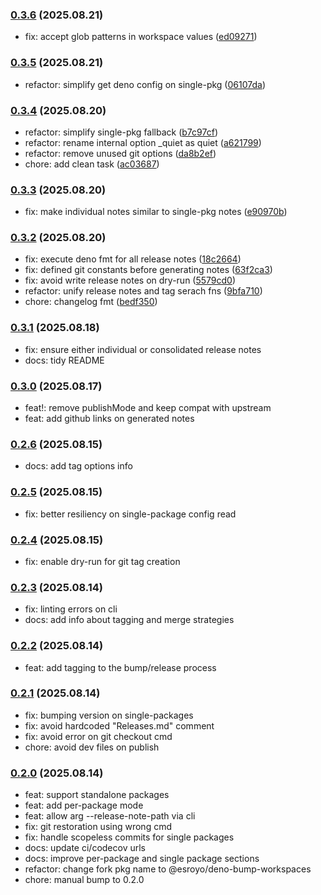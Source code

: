 ### [0.3.6](https://github.com/esroyo/bump-workspaces/compare/v0.3.5...v0.3.6) (2025.08.21)

- fix: accept glob patterns in workspace values
  ([ed09271](https://github.com/esroyo/bump-workspaces/commit/ed092715e11ef74bd64e25d205f5b1d7ba7411e1))

### [0.3.5](https://github.com/esroyo/bump-workspaces/compare/v0.3.4...v0.3.5) (2025.08.21)

- refactor: simplify get deno config on single-pkg
  ([06107da](https://github.com/esroyo/bump-workspaces/commit/06107da4b0a2c14f338fcd87dba66bd6dfd1143c))

### [0.3.4](https://github.com/esroyo/bump-workspaces/compare/v0.3.3...v0.3.4) (2025.08.20)

- refactor: simplify single-pkg fallback
  ([b7c97cf](https://github.com/esroyo/bump-workspaces/commit/b7c97cf280cf719ac38dc7f986bd6281da2ef680))
- refactor: rename internal option _quiet as quiet
  ([a621799](https://github.com/esroyo/bump-workspaces/commit/a621799a90f9391551e7b4a0d7a7ff0cbe0ddfb3))
- refactor: remove unused git options
  ([da8b2ef](https://github.com/esroyo/bump-workspaces/commit/da8b2ef44bfa2c6c111ba969121edced360817ab))
- chore: add clean task
  ([ac03687](https://github.com/esroyo/bump-workspaces/commit/ac036877677db960111227ad9353ba90849e7bbd))

### [0.3.3](https://github.com/esroyo/bump-workspaces/compare/v0.3.2...v0.3.3) (2025.08.20)

- fix: make individual notes similar to single-pkg notes
  ([e90970b](https://github.com/esroyo/bump-workspaces/commit/e90970b0b7fd81b0d9b9c312f95535fb266b1dfe))

### [0.3.2](https://github.com/esroyo/bump-workspaces/compare/v0.3.1...v0.3.2) (2025.08.20)

- fix: execute deno fmt for all release notes
  ([18c2664](https://github.com/esroyo/bump-workspaces/commit/18c2664cbf15e6f5639a7b4c7b165e21028f4602))
- fix: defined git constants before generating notes
  ([63f2ca3](https://github.com/esroyo/bump-workspaces/commit/63f2ca3642dfaeceae3f5ed799dfd33b0dc97490))
- fix: avoid write release notes on dry-run
  ([5579cd0](https://github.com/esroyo/bump-workspaces/commit/5579cd0503b7b000d46d95acc51a72cd0e1d98f0))
- refactor: unify release notes and tag serach fns
  ([9bfa710](https://github.com/esroyo/bump-workspaces/commit/9bfa710f8f2ec47769705329fdc662caeadf82f8))
- chore: changelog fmt
  ([bedf350](https://github.com/esroyo/bump-workspaces/commit/bedf350cdd6889518ccf3f0687b00a7812edf785))

### [0.3.1](https://github.com/esroyo/bump-workspaces/compare/v0.3.0...v0.3.1) (2025.08.18)

- fix: ensure either individual or consolidated release notes
- docs: tidy README

### [0.3.0](https://github.com/esroyo/bump-workspaces/compare/v0.2.6...v0.3.0) (2025.08.17)

- feat!: remove publishMode and keep compat with upstream
- feat: add github links on generated notes

### [0.2.6](https://github.com/esroyo/bump-workspaces/compare/v0.2.5...v0.2.6) (2025.08.15)

- docs: add tag options info

### [0.2.5](https://github.com/esroyo/bump-workspaces/compare/v0.2.4...v0.2.5) (2025.08.15)

- fix: better resiliency on single-package config read

### [0.2.4](https://github.com/esroyo/bump-workspaces/compare/v0.2.3...v0.2.4) (2025.08.15)

- fix: enable dry-run for git tag creation

### [0.2.3](https://github.com/esroyo/bump-workspaces/compare/v0.2.2...v0.2.3) (2025.08.14)

- fix: linting errors on cli
- docs: add info about tagging and merge strategies

### [0.2.2](https://github.com/esroyo/bump-workspaces/compare/v0.2.1...v0.2.2) (2025.08.14)

- feat: add tagging to the bump/release process

### [0.2.1](https://github.com/esroyo/bump-workspaces/compare/v0.2.0...v0.2.1) (2025.08.14)

- fix: bumping version on single-packages
- fix: avoid hardcoded "Releases.md" comment
- fix: avoid error on git checkout cmd
- chore: avoid dev files on publish

### [0.2.0](https://github.com/esroyo/bump-workspaces/compare/v0.1.x...v0.2.0) (2025.08.14)

- feat: support standalone packages
- feat: add per-package mode
- feat: allow arg --release-note-path via cli
- fix: git restoration using wrong cmd
- fix: handle scopeless commits for single packages
- docs: update ci/codecov urls
- docs: improve per-package and single package sections
- refactor: change fork pkg name to @esroyo/deno-bump-workspaces
- chore: manual bump to 0.2.0
